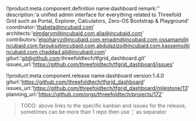 
!!product.meta.component.definition name:dashboard
 remark:''
 description:'a unified admin interface for everything related to Threefold Grid such as Portal, Explorer, Calculators, Zero-OS Bootstrap & Playground'
 coordinator:'thabeta@incubaid.com'
 architects:'elmdarym@incubaid.com,alia@incubaid.com'
 contributors:'elgoharyz@incubaid.com,emadm@incubaid.com,ossamam@incubaid.com,farouks@incubaid.com,abdulazizo@incubaid.com,kassemo@incubaid.com,chaddad.ali@incubaid.com'
 giturl:'git@github.com:threefoldtech/tfgrid_dashboard.git'
 issues_url:'https://github.com/threefoldtech/tfgrid_dashboard/issues'

!!product.meta.component.release name:dashboard
    version:1.4.0
 giturl:'https://github.com/threefoldtech/tfgrid_dashboard'
 issues_url:'https://github.com/threefoldtech/tfgrid_dashboard/milestone/13'
 planning_url:'https://github.com/orgs/threefoldtech/projects/172'

> TODO: above links to the specific kanban and issues for the release, sometimes can be more than 1 repo then use ',' as separator

